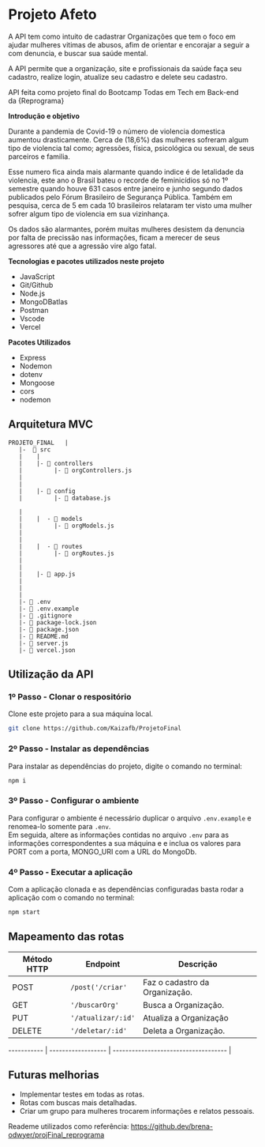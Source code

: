 
# Projeto Afeto

A API tem como intuito de cadastrar Organizações que tem o foco em ajudar mulheres vitimas de abusos, afim de orientar e encorajar a seguir a com denuncia, e buscar sua saúde mental.


A API permite que a organização, site e profissionais da saúde faça seu cadastro, realize login, atualize seu cadastro e delete seu cadastro. 

API feita como projeto final do Bootcamp Todas em Tech em Back-end da {Reprograma}


**Introdução e objetivo**

Durante a pandemia de Covid-19 o número de violencia domestica aumentou drasticamente. Cerca de (18,6%) das mulheres sofreram algum tipo de violencia tal como; agressões, física, psicológica ou sexual, de seus parceiros e familia. 

Esse numero fica ainda mais alarmante quando indice é de letalidade da violencia, este ano o Brasil bateu o recorde de feminicídios só no 1º semestre quando houve 631 casos entre janeiro e junho segundo dados publicados pelo Fórum Brasileiro de Segurança Pública. Também em pesquisa, cerca de 5 em cada 10 brasileiros relataram ter visto uma mulher sofrer algum tipo de violencia em sua vizinhança.

Os dados são alarmantes, porém muitas mulheres desistem da denuncia por falta de precissão nas informações, ficam a merecer de seus agressores até que a agressão vire algo fatal.



**Tecnologias e pacotes utilizados neste projeto**

- JavaScript
- Git/Github
- Node.js
- MongoDBatlas
- Postman
- Vscode
- Vercel



**Pacotes Utilizados**

- Express
- Nodemon
- dotenv
- Mongoose
- cors
- nodemon
  
  

## Arquitetura MVC

```
PROJETO_FINAL   |
   |-  📁 src
   |    |
   |    |- 📁 controllers
   |         |- 📑 orgControllers.js
   |         
   |
   |    |- 📁 config
   |         |- 📑 database.js
  
   |
   |    |  - 📁 models
   |         |- 📑 orgModels.js
   |         
   |
   |    |  - 📁 routes
   |         |- 📑 orgRoutes.js
   |         
   |
   |    |- 📑 app.js
   |
   |
   |
   |- 📑 .env
   |- 📑 .env.example
   |- 📑 .gitignore
   |- 📑 package-lock.json
   |- 📑 package.json
   |- 📑 README.md
   |- 📑 server.js
   |- 📑 vercel.json
````

## Utilização da API
 ### 1º Passo - Clonar o respositório
Clone este projeto para a sua máquina local.
```sh
git clone https://github.com/Kaizafb/ProjetoFinal
```

### 2º Passo - Instalar as dependências
Para instalar as dependências do projeto, digite o comando no terminal:
```sh
npm i
```

### 3º Passo - Configurar o ambiente
Para configurar o ambiente é necessário duplicar o arquivo `.env.example` e renomea-lo somente para `.env`.</br>
Em seguida, altere as informações contidas no arquivo `.env` para as informações correspondentes a sua máquina e e inclua os valores para PORT com a porta, MONGO_URI com a URL do MongoDb.

### 4º Passo - Executar a aplicação
Com a aplicação clonada e as dependências configuradas basta rodar a aplicação com o comando no terminal:
```sh
npm start
```

 <div id='rotas'/>

 ## Mapeamento das rotas

| Método HTTP | Endpoint           | Descrição                                                 |
| ----------- | ------------------ | --------------------------------------------------------- |
| POST        | `/post('/criar'`          | Faz o cadastro da Organização. |
|  GET        | `'/buscarOrg'`         | Busca a Organização. |
| PUT         | `'/atualizar/:id'`         | Atualiza a Organização  |
| DELETE        | `'/deletar/:id'`     | Deleta a Organização.      |

 ----------- | ------------------ | ------------------------------------ |


## Futuras melhorias
- Implementar testes em todas as rotas.
- Rotas com buscas mais detalhadas.
- Criar um grupo para mulheres trocarem informações e relatos pessoais.



Reademe utilizados como referência:
https://github.dev/brena-odwyer/projFinal_reprograma





